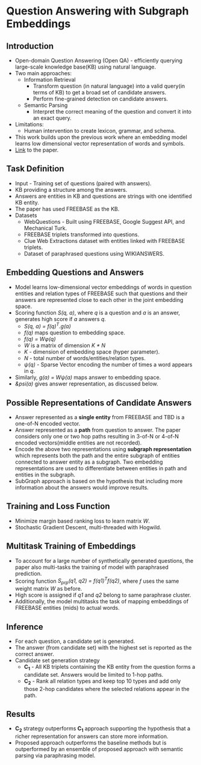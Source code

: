 # Question Answering with Subgraph Embeddings

## Introduction

* Open-domain Question Answering (Open QA) - efficiently querying large-scale knowledge base(KB) using natural language.
* Two main approaches:
    * Information Retrieval
        * Transform question (in natural language) into a valid query(in terms of KB) to get a broad set of candidate answers.
        * Perform fine-grained detection on candidate answers.
    * Semantic Parsing
        * Interpret the correct meaning of the question and convert it into an exact query.
* Limitations:
    * Human intervention to create lexicon, grammar, and schema.
* This work builds upon the previous work where an embedding model learns low dimensional vector representation of words and symbols.
* [Link](https://arxiv.org/abs/1406.3676) to the paper.

## Task Definition

* Input - Training set of questions (paired with answers).
* KB providing a structure among the answers.
* Answers are entities in KB and questions are strings with one identified KB entity.
* The paper has used FREEBASE as the KB.
* Datasets
    * WebQuestions - Built using FREEBASE, Google Suggest API, and Mechanical Turk.
    * FREEBASE triplets transformed into questions.
    * Clue Web Extractions dataset with entities linked with FREEBASE triplets.
    * Dataset of paraphrased questions using WIKIANSWERS.

## Embedding Questions and Answers

* Model learns low-dimensional vector embeddings of words in question entities and relation types of FREEBASE such that questions and their answers are represented close to each other in the joint embedding space.
* Scoring function *S(q, a)*, where *q* is a question and *a* is an answer, generates high score if *a* answers *q*.
    * *S(q, a) = f(q)<sup>T</sup>.g(a)*
    * *f(q)* maps question to embedding space. 
    * *f(q) = W&phi;(q)*
    * *W* is a matrix of dimension *K \* N*
    * *K* - dimension of embedding space (hyper parameter).
    * *N* - total number of words/entities/relation types.
    * *&psi;(q)* - Sparse Vector encoding the number of times a word appears in *q*.
* Similarly, *g(a) = W&psi;(a)* maps answer to embedding space.
* *&psi(a)* gives answer representation, as discussed below.

## Possible Representations of Candidate Answers

* Answer represented as a **single entity** from FREEBASE and TBD is a one-of-N encoded vector.
* Answer represented as a **path** from question to answer. The paper considers only one or two hop paths resulting in 3-of-N or 4-of-N encoded vectors(middle entities are not recorded).
* Encode the above two representations using **subgraph representation** which represents both the path and the entire subgraph of entities connected to answer entity as a subgraph. Two embedding representations are used to differentiate between entities in path and entities in the subgraph.
* SubGraph approach is based on the hypothesis that including more information about the answers would improve results.

## Training and Loss Function

* Minimize margin based ranking loss to learn matrix *W*.
* Stochastic Gradient Descent, multi-threaded with Hogwild.

## Multitask Training of Embeddings

* To account for a large number of synthetically generated questions, the paper also multi-tasks the training of model with paraphrased prediction.
* Scoring function *S<sub>prp</sub>(q1, q2) = f(q1)<sup>T</sup>f(q2)*, where *f* uses the same weight matrix *W* as before.
* High score is assigned if *q1* and *q2* belong to same paraphrase cluster.
* Additionally, the model multitasks the task of mapping embeddings of FREEBASE entities (mids) to actual words.

## Inference

* For each question, a candidate set is generated.
* The answer (from candidate set) with the highest set is reported as the correct answer.
* Candidate set generation strategy
    * **C<sub>1</sub>** - All KB triplets containing the KB entity from the question forms a candidate set. Answers would be limited to 1-hop paths.
    * **C<sub>2</sub>** - Rank all relation types and keep top 10 types and add only those 2-hop candidates where the selected relations appear in the path.
    
## Results

* **C<sub>2</sub>** strategy outperforms **C<sub>1</sub>** approach supporting the hypothesis that a richer representation for answers can store more information.
* Proposed approach outperforms the baseline methods but is outperformed by an ensemble of proposed approach with semantic parsing via paraphrasing model.

